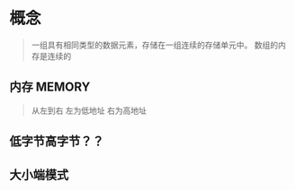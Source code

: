 <!--
 * @Author: your name
 * @Date: 2020-07-19 23:13:31
 * @LastEditTime: 2020-07-21 10:55:24
 * @LastEditors: Please set LastEditors
 * @Description: In User Settings Edit
 * @FilePath: /数据结构/数组.md
--> 

# 概念
> 一组具有相同类型的数据元素，存储在一组连续的存储单元中。
> 数组的内存是连续的
## 内存 MEMORY
> 从左到右 左为低地址 右为高地址
## 低字节高字节？？
## 大小端模式